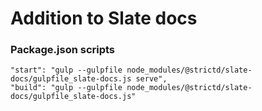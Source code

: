 # Addition to Slate docs

### Package.json scripts
```
"start": "gulp --gulpfile node_modules/@strictd/slate-docs/gulpfile_slate-docs.js serve",
"build": "gulp --gulpfile node_modules/@strictd/slate-docs/gulpfile_slate-docs.js"
```